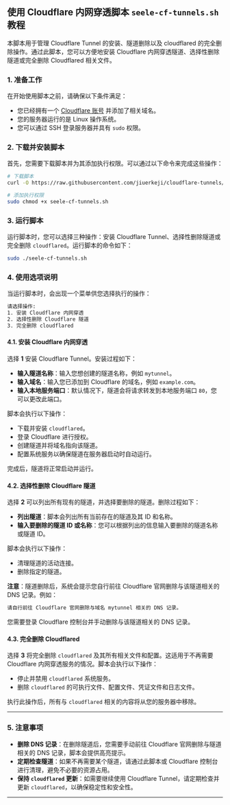 ## 使用 Cloudflare 内网穿透脚本 `seele-cf-tunnels.sh` 教程

本脚本用于管理 Cloudflare Tunnel 的安装、隧道删除以及 cloudflared 的完全删除操作。通过此脚本，您可以方便地安装 Cloudflare 内网穿透隧道、选择性删除隧道或完全删除 Cloudflared 相关文件。

### 1. 准备工作

在开始使用脚本之前，请确保以下条件满足：
- 您已经拥有一个 [Cloudflare 账号](https://dash.cloudflare.com/) 并添加了相关域名。
- 您的服务器运行的是 Linux 操作系统。
- 您可以通过 SSH 登录服务器并具有 `sudo` 权限。

### 2. 下载并安装脚本

首先，您需要下载脚本并为其添加执行权限。可以通过以下命令来完成这些操作：

```bash
# 下载脚本
curl -O https://raw.githubusercontent.com/jiuerkeji/cloudflare-tunnels/main/seele-cf-tunnels.sh

# 添加执行权限
sudo chmod +x seele-cf-tunnels.sh
```

### 3. 运行脚本

运行脚本时，您可以选择三种操作：安装 Cloudflare Tunnel、选择性删除隧道或完全删除 `cloudflared`。运行脚本的命令如下：

```bash
sudo ./seele-cf-tunnels.sh
```

### 4. 使用选项说明

当运行脚本时，会出现一个菜单供您选择执行的操作：

```bash
请选择操作:
1. 安装 Cloudflare 内网穿透
2. 选择性删除 Cloudflare 隧道
3. 完全删除 cloudflared
```

#### 4.1. 安装 Cloudflare 内网穿透

选择 **1** 安装 Cloudflare Tunnel。安装过程如下：

- **输入隧道名称**：输入您想创建的隧道名称，例如 `mytunnel`。
- **输入域名**：输入您已添加到 Cloudflare 的域名，例如 `example.com`。
- **输入本地服务端口**：默认情况下，隧道会将请求转发到本地服务端口 `80`，您可以更改此端口。

脚本会执行以下操作：
- 下载并安装 `cloudflared`。
- 登录 Cloudflare 进行授权。
- 创建隧道并将域名指向该隧道。
- 配置系统服务以确保隧道在服务器启动时自动运行。

完成后，隧道将正常启动并运行。

#### 4.2. 选择性删除 Cloudflare 隧道

选择 **2** 可以列出所有现有的隧道，并选择要删除的隧道。删除过程如下：

- **列出隧道**：脚本会列出所有当前存在的隧道及其 ID 和名称。
- **输入要删除的隧道 ID 或名称**：您可以根据列出的信息输入要删除的隧道名称或隧道 ID。

脚本会执行以下操作：
- 清理隧道的活动连接。
- 删除指定的隧道。

**注意**：隧道删除后，系统会提示您自行前往 Cloudflare 官网删除与该隧道相关的 DNS 记录。例如：

```bash
请自行前往 Cloudflare 官网删除与域名 mytunnel 相关的 DNS 记录。
```

您需要登录 Cloudflare 控制台并手动删除与该隧道相关的 DNS 记录。

#### 4.3. 完全删除 Cloudflared

选择 **3** 将完全删除 `cloudflared` 及其所有相关文件和配置。这适用于不再需要 Cloudflare 内网穿透服务的情况。脚本会执行以下操作：

- 停止并禁用 `cloudflared` 系统服务。
- 删除 `cloudflared` 的可执行文件、配置文件、凭证文件和日志文件。

执行此操作后，所有与 `cloudflared` 相关的内容将从您的服务器中移除。

---

### 5. 注意事项

- **删除 DNS 记录**：在删除隧道后，您需要手动前往 Cloudflare 官网删除与隧道相关的 DNS 记录，脚本会提供高亮提示。
- **定期检查隧道**：如果不再需要某个隧道，请通过此脚本或 Cloudflare 控制台进行清理，避免不必要的资源占用。
- **保持 `cloudflared` 更新**：如需要继续使用 Cloudflare Tunnel，请定期检查并更新 `cloudflared`，以确保稳定性和安全性。

---
